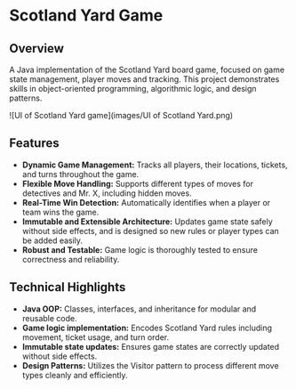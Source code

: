 # Scotland Yard Game


## Overview

A Java implementation of the Scotland Yard board game, focused on game state management, player moves and tracking. This project demonstrates skills in object-oriented programming, algorithmic logic, and design patterns.

![UI of Scotland Yard game](images/UI of Scotland Yard.png)


## Features
- **Dynamic Game Management:** Tracks all players, their locations, tickets, and turns throughout the game.  
- **Flexible Move Handling:** Supports different types of moves for detectives and Mr. X, including hidden moves.  
- **Real-Time Win Detection:** Automatically identifies when a player or team wins the game.
- **Immutable and Extensible Architecture:** Updates game state safely without side effects, and is designed so new rules or player types can be added easily.  
- **Robust and Testable:** Game logic is thoroughly tested to ensure correctness and reliability.

## Technical Highlights 
- **Java OOP:** Classes, interfaces, and inheritance for modular and reusable code.
- **Game logic implementation:** Encodes Scotland Yard rules including movement, ticket usage, and turn order.
- **Immutable state updates:** Ensures game states are correctly updated without side effects.
- **Design Patterns:** Utilizes the Visitor pattern to process different move types cleanly and efficiently.



